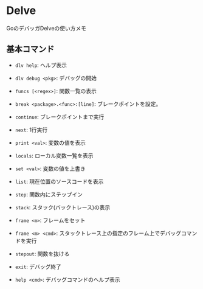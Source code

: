 # Delve

GoのデバッガDelveの使い方メモ

## 基本コマンド

- `dlv help`: ヘルプ表示
- `dlv debug <pkg>`: デバッグの開始

- `funcs [<regex>]`: 関数一覧の表示
- `break <package>.<func>:[line]`: ブレークポイントを設定。
- `continue`: ブレークポイントまで実行
- `next`: 1行実行
- `print <val>`: 変数の値を表示
- `locals`: ローカル変数一覧を表示
- `set <val>`: 変数の値を上書き
- `list`: 現在位置のソースコードを表示
- `step`: 関数内にステップイン
- `stack`: スタック(バックトレース)の表示
- `frame <m>`: フレームをセット
- `frame <m> <cmd>`: スタックトレース上の指定のフレーム上でデバッグコマンドを実行
- `stepout`: 関数を抜ける
- `exit`: デバッグ終了
- `help <cmd>`: デバッグコマンドのヘルプ表示
